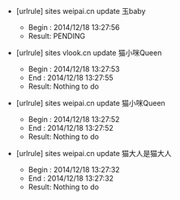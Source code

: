 * [urlrule] sites weipai.cn update 玉baby

    * Begin : 2014/12/18 13:27:56
    * Result: PENDING

* [urlrule] sites vlook.cn update 猫小咪Queen

    * Begin : 2014/12/18 13:27:53
    * End   : 2014/12/18 13:27:55
    * Result: Nothing to do

* [urlrule] sites weipai.cn update 猫小咪Queen

    * Begin : 2014/12/18 13:27:52
    * End   : 2014/12/18 13:27:52
    * Result: Nothing to do

* [urlrule] sites weipai.cn update 猫大人是猫大人

    * Begin : 2014/12/18 13:27:32
    * End   : 2014/12/18 13:27:32
    * Result: Nothing to do

